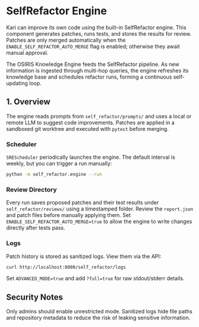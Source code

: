 # SelfRefactor Engine

Kari can improve its own code using the built-in SelfRefactor engine. This component generates patches, runs tests, and stores the results for review. Patches are only merged automatically when the `ENABLE_SELF_REFACTOR_AUTO_MERGE` flag is enabled; otherwise they await manual approval.

The OSIRIS Knowledge Engine feeds the SelfRefactor pipeline. As new information is ingested through multi-hop queries, the engine refreshes its knowledge base and schedules refactor runs, forming a continuous self-updating loop.

## 1. Overview

The engine reads prompts from `self_refactor/prompts/` and uses a local or remote LLM to suggest code improvements. Patches are applied in a sandboxed git worktree and executed with `pytest` before merging.

### Scheduler

`SREScheduler` periodically launches the engine. The default interval is weekly, but you can trigger a run manually:

```bash
python -m self_refactor.engine --run
```

### Review Directory

Every run saves proposed patches and their test results under
`self_refactor/reviews/` using a timestamped folder. Review the `report.json`
and patch files before manually applying them. Set
`ENABLE_SELF_REFACTOR_AUTO_MERGE=true` to allow the engine to write changes
directly after tests pass.

### Logs

Patch history is stored as sanitized logs. View them via the API:

```bash
curl http://localhost:8000/self_refactor/logs
```

Set `ADVANCED_MODE=true` and add `?full=true` for raw stdout/stderr details.

## Security Notes

Only admins should enable unrestricted mode. Sanitized logs hide file paths and repository metadata to reduce the risk of leaking sensitive information.
